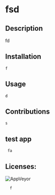 
# fsd

 ## Description 
   fd

 ## Installation 
    f

## Usage 
    d

## Contributions 
    s
    
## test app 
     fa
## Licenses:

![AppVeyor](https://img.shields.io/appveyor/build/s/s?style=plastic)
     
      f
